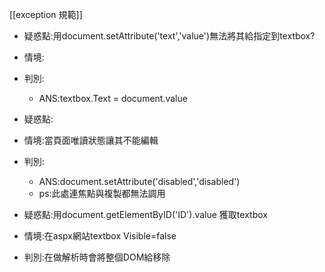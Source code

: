 [[exception 規範]]

- 疑惑點:用document.setAttribute('text','value')無法將其給指定到textbox?
- 情境:
- 判別:
  - ANS:textbox.Text = document.value 

- 疑惑點:
- 情境:當頁面唯讀狀態讓其不能編輯
- 判別:
  - ANS:document.setAttribute('disabled','disabled')
  - ps:此處連焦點與複製都無法調用


- 疑惑點:用document.getElementByID('ID').value 獲取textbox
- 情境:在aspx網站textbox Visible=false
- 判別:在做解析時會將整個DOM給移除 